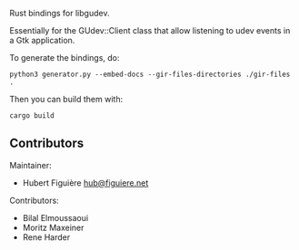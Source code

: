 Rust bindings for libgudev.

Essentially for the GUdev::Client class that allow listening to udev
events in a Gtk application.

To generate the bindings, do:

````
python3 generator.py --embed-docs --gir-files-directories ./gir-files .
````

Then you can build them with:

````
cargo build
````


Contributors
------------

Maintainer:

- Hubert Figuière <hub@figuiere.net>

Contributors:

- Bilal Elmoussaoui
- Moritz Maxeiner
- Rene Harder
